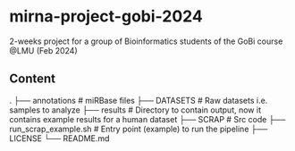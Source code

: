 # mirna-project-gobi-2024
2-weeks project for a group of Bioinformatics students of the GoBi course @LMU (Feb 2024)

## Content
.
├── annotations                 # miRBase files 
├── DATASETS                    # Raw datasets i.e. samples to analyze
├── results                     # Directory to contain output, now it contains example results for a human dataset
├── SCRAP                       # Src code
├── run_scrap_example.sh        # Entry point (example) to run the pipeline
├── LICENSE
└── README.md
